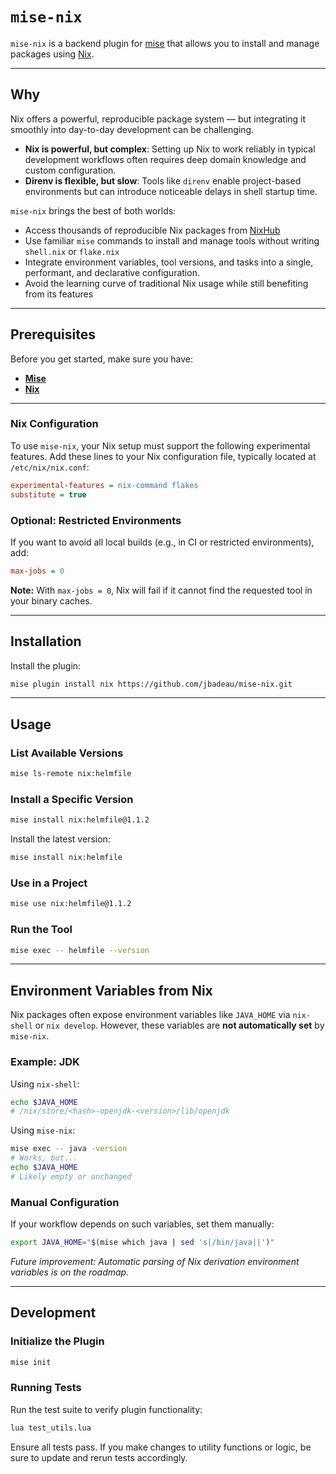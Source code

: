 # `mise-nix`

`mise-nix` is a backend plugin for [mise](https://github.com/jdx/mise) that allows you to install and manage
packages using [Nix](https://nixos.org/).

---

## Why

Nix offers a powerful, reproducible package system — but integrating it smoothly into day-to-day development can be challenging.

- **Nix is powerful, but complex**: Setting up Nix to work reliably in typical development workflows often requires deep domain knowledge and custom configuration.
- **Direnv is flexible, but slow**: Tools like `direnv` enable project-based environments but can introduce noticeable delays in shell startup time.

`mise-nix` brings the best of both worlds:
- Access thousands of reproducible Nix packages from [NixHub](https://www.nixhub.io/)
- Use familiar `mise` commands to install and manage tools without writing `shell.nix` or `flake.nix`
- Integrate environment variables, tool versions, and tasks into a single, performant, and declarative configuration.
- Avoid the learning curve of traditional Nix usage while still benefiting from its features 

---

## Prerequisites

Before you get started, make sure you have:

* **[Mise](https://github.com/jdx/mise)**
* **[Nix](https://nixos.org/)**

---

### Nix Configuration

To use `mise-nix`, your Nix setup must support the following experimental features. Add these lines to your Nix 
configuration file, typically located at `/etc/nix/nix.conf`:

```ini
experimental-features = nix-command flakes
substitute = true
```

### Optional: Restricted Environments
If you want to avoid all local builds (e.g., in CI or restricted environments), add:

```ini
max-jobs = 0
```

**Note:** With `max-jobs = 0`, Nix will fail if it cannot find the requested tool in your binary caches.

---

## Installation

Install the plugin:

```sh
mise plugin install nix https://github.com/jbadeau/mise-nix.git
```

---

## Usage

### List Available Versions

```sh
mise ls-remote nix:helmfile
```

### Install a Specific Version

```sh
mise install nix:helmfile@1.1.2
```

Install the latest version:

```sh
mise install nix:helmfile
```

### Use in a Project

```sh
mise use nix:helmfile@1.1.2
```

### Run the Tool

```sh
mise exec -- helmfile --version
```

---

## Environment Variables from Nix

Nix packages often expose environment variables like `JAVA_HOME` via `nix-shell` or `nix develop`. However, these variables are **not automatically set** by `mise-nix`.

### Example: JDK

Using `nix-shell`:
```sh
echo $JAVA_HOME
# /nix/store/<hash>-openjdk-<version>/lib/openjdk
```

Using `mise-nix`:
```sh
mise exec -- java -version
# Works, but...
echo $JAVA_HOME
# Likely empty or unchanged
```

### Manual Configuration
If your workflow depends on such variables, set them manually:

```sh
export JAVA_HOME="$(mise which java | sed 's|/bin/java||')"
```

*Future improvement: Automatic parsing of Nix derivation environment variables is on the roadmap.*

---

## Development

### Initialize the Plugin

```sh
mise init
```

### Running Tests

Run the test suite to verify plugin functionality:

```sh
lua test_utils.lua
```

Ensure all tests pass. If you make changes to utility functions or logic, be sure to update and rerun tests accordingly.
